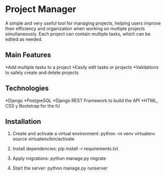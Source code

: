# Project Manager

A simple and very useful tool for managing projects, helping users improve their efficiency and organization when working on multiple projects simultaneously. Each project can contain multiple tasks, which can be edited as needed.

## Main Features

*Add multiple tasks to a project
*Easily edit tasks or projects
*Validations to safely create and delete projects

## Technologies

*Django
*PostgreSQL 
*Django REST Framework to build the API
*HTML, CSS y Bootstrap for the IU


## Installation


1. Create and activate a virtual environment:
   python -m venv virtualenv
   source virtualenv/bin/activate

2. Install dependencies:
   pip install -r requirements.txt


3. Apply migrations:
   python manage.py migrate


4. Start the server:
   python manage.py runserver




